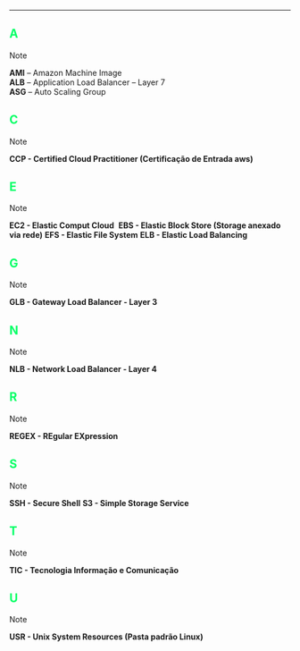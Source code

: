 ****

## <span style="color:#00ff66;">A</span>

> [!note]
> **AMI** – Amazon Machine Image  
> **ALB** – Application Load Balancer – Layer 7  
> **ASG** – Auto Scaling Group  

## <span style="color:#00ff66;">C</span>

>[!note]
>**CCP - Certified Cloud Practitioner (Certificação de Entrada aws)**

## <span style="color:#00ff66;">E</span>

>[!note]
>**EC2 - Elastic Comput Cloud** 
>**EBS - Elastic Block Store (Storage anexado via rede)**
>**EFS - Elastic File System**
>**ELB - Elastic Load Balancing**
>

## <span style="color:#00ff66;">G</span>

>[!note]
>**GLB - Gateway Load Balancer - Layer 3**

## <span style="color:#00ff66;">N</span>

>[!note]
>**NLB - Network Load Balancer - Layer 4**

## <span style="color:#00ff66;">R</span>

>[!note]
>**REGEX - REgular EXpression**

## <span style="color:#00ff66;">S</span>

>[!note]
>**SSH - Secure Shell**
>**S3 - Simple Storage Service**

## <span style="color:#00ff66;">T</span>

>[!note]
>**TIC - Tecnologia Informação e Comunicação**

## <span style="color:#00ff66;">U</span>

>[!note]
>**USR - Unix System Resources (Pasta padrão Linux)**

